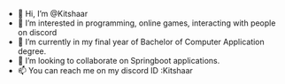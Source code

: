 - 👋 Hi, I’m @Kitshaar
- 👀 I’m interested in programming, online games, interacting with people on discord
- 🌱 I’m currently in my final year of Bachelor of Computer Application degree. 
- 💞️ I’m looking to collaborate on Springboot applications. 
- 📫 You can reach me on my discord ID :Kitshaar

<!---
Kitshaar/Kitshaar is a ✨ special ✨ repository because its `README.md` (this file) appears on your GitHub profile.
You can click the Preview link to take a look at your changes.
--->
